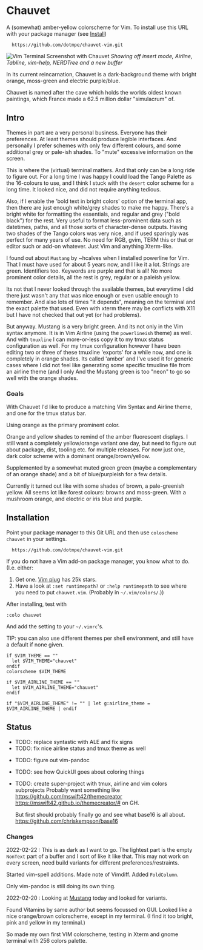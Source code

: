 # Chauvet

A (somewhat) amber-yellow colorscheme for Vim.
To install use this URL with your package manager (see [Install](#Installation))
```
  https://github.com/dotmpe/chauvet-vim.git
```

![Vim Terminal Screenshot with Chauvet](https://user-images.githubusercontent.com/310639/155468051-f17d2775-e6b9-47ef-b8f5-7bb662098f7f.png)
*Showing off insert mode, Airline, Tabline, vim-help, NERDTree and a new buffer*

In its current reincarnation, Chauvet is a dark-background theme with bright orange, moss-green and electric purple/blue.

Chauvet is named after the cave which holds the worlds oldest known paintings,
which France made a 62.5 million dollar "simulacrum" of.


## Intro
Themes in part are a very personal business. Everyone has their preferences.
At least themes should produce legible interfaces. And personally I prefer schemes with only few different colours, and some additional grey or pale-ish shades. To "mute" excessive information on the screen.

This is where the (virtual) terminal matters. And that only can be a long ride to figure out. For a long time I was happy I could load the Tango Palette as the 16-colours to use, and I think I stuck with the `desert` color scheme for a long time. It looked nice, and did not require anything tedious.

Also, if I enable the 'bold text in bright colors' option of the terminal app, then there are just enough white/grey shades to make me happy.
There's a bright white for formatting the essentials, and regular and grey ("bold black") for the rest.
Very useful to format less-prominent data such as datetimes, paths, and all those sorts of character-dense outputs.
Having two shades of the Tango colors was very nice, and if used sparingly was perfect for many years of use.
No need for RGB, gvim, TERM this or that or editor such or add-on whatever. Just Vim and anything Xterm-like.

I found out about `Mustang` by ~hcalves when I installed powerline for Vim. That I must have used for about 5 years now, and I like it a lot. Strings are green. Identifiers too. Keywords are purple and that is all! No more prominent color details, all the rest is grey, regular or a paleish yellow.

Its not that I never looked through the available themes, but everytime I did there just wasn't any that was nice enough or even usable enough to remember.
And also lots of times "it depends", meaning on the terminal and the exact palette that used. Even with xterm there may be conflicts with X11 but I have not checked that out yet (or had problems).

But anyway. Mustang is a very bright green. And its not only in the Vim syntax anymore. It is in Vim Airline (using the `powerlineish` theme) as well. And with `tmuxline` I can more-or-less copy it to my tmux status configuration as well. For my tmux configuration however I have been editing two or three of these tmuxline 'exports' for a while now, and one is completely in orange shades. Its called 'amber' and I've used it for generic cases where I did not feel like generating some specific tmuxline file from an airline theme (and I only
And the Mustang green is too "neon" to go so well with the orange shades.

### Goals
With Chauvet I'd like to produce a matching Vim Syntax and Airline theme, and one for the tmux status bar.

Using orange as the primary prominent color.

Orange and yellow shades to remind of the amber fluorescent displays.
I still want a completely yellow/orange variant one day, but need to figure out about package, dist, tooling etc. for multiple releases. For now just one, dark color scheme with a dominant orange/brown/yellow.

Supplemented by a somewhat muted green green (maybe a complementary of an orange shade)
and a bit of blue/purpleish for a few details.

Currently it turned out like with some shades of brown, a pale-greenish yellow.
All seems lot like forest colours: browns and moss-green.
With a mushroom orange, and electric or iris blue and purple.


## Installation
Point your package manager to this Git URL and then use `coloscheme chauvet` in your settings.
```
  https://github.com/dotmpe/chauvet-vim.git
```

If you do not have a Vim add-on package manager, you know what to do.
(I.e. either:

1. Get one. [Vim plug](https://github.com/junegunn/vim-plug) has 25k stars.
2. Have a look at `:set runtimepath?` or `:help runtimepath` to see where you need to put `chauvet.vim`. (Probably in `~/.vim/colors/`.))

After installing, test with
```
:colo chauvet
```

And add the setting to your `~/.vimrc`'s.

TIP: you can also use different themes per shell environment,
and still have a default if none given.
```vim
if $VIM_THEME == ""
  let $VIM_THEME="chauvet"
endif
colorscheme $VIM_THEME

if $VIM_AIRLINE_THEME == ""
  let $VIM_AIRLINE_THEME="chauvet"
endif

if "$VIM_AIRLINE_THEME" != "" | let g:airline_theme = $VIM_AIRLINE_THEME | endif
```


## Status
- TODO: replace syntastic with ALE and fix signs
- TODO: fix nice airline status and tmux theme as well
* TODO: figure out vim-pandoc
* TODO: see how QuickUI goes about coloring things
* TODO: create super-project with tmux, airline and vim colors subprojects
  Probably want something like
  <https://github.com/mswift42/themecreator>
  <https://mswift42.github.io/themecreator/#>
  on GH.

  But first should probably finally go and see what base16 is all about.
  <https://github.com/chriskempson/base16>

### Changes
2022-02-22
: This is as dark as I want to go. The lightest part is the empty `NonText` part
  of a buffer and I sort of like it like that. This may not work on every screen, need build variants for different preferences/restraints.

  Started vim-spell additions. Made note of Vimdiff. Added `FoldColumn`.

  Only vim-pandoc is still doing its own thing.
  
2022-02-20
: Looking at [Mustang](https://user-images.githubusercontent.com/310639/155468054-1bc8bb32-99ce-4c01-87d3-2fd48e85dc61.png) today and looked for 
  variants.

  Found Vitamins by same author but seems focussed on GUI.
  Looked like a nice orange/brown colorscheme, except in my terminal.
  (I find it too bright, pink and yellow in my terminal.)

  So made my own first VIM colorscheme, testing in Xterm and gnome terminal
  with 256 colors palette.
